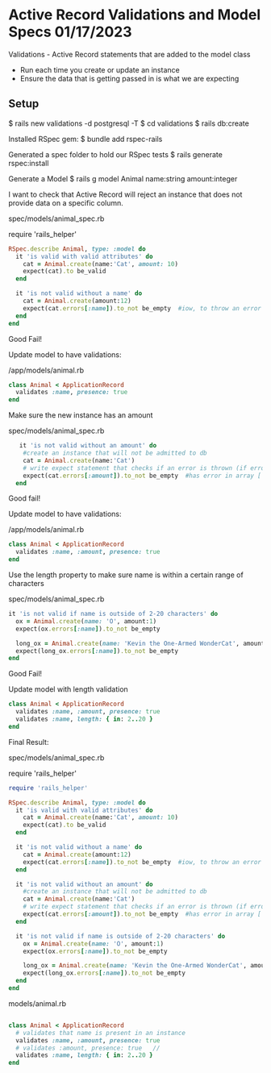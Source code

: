 # Active Record Validations and Model Specs 01/17/2023

Validations - Active Record statements that are added to the model class

- Run each time you create or update an instance
- Ensure the data that is getting passed in is what we are expecting

## Setup
$ rails new validations -d postgresql -T 
$ cd validations 
$ rails db:create

Installed RSpec gem:
$ bundle add rspec-rails

Generated a spec folder to hold our RSpec tests
$ rails generate rspec:install

Generate a Model
$ rails g model Animal name:string amount:integer

I want to check that Active Record will reject an instance that does not provide data on a specific column.

spec/models/animal_spec.rb

require 'rails_helper'

```ruby
RSpec.describe Animal, type: :model do
  it 'is valid with valid attributes' do
    cat = Animal.create(name:'Cat', amount: 10)
    expect(cat).to be_valid
  end

  it 'is not valid without a name' do
    cat = Animal.create(amount:12)
    expect(cat.errors[:name]).to_not be_empty  #iow, to throw an error
  end
end
  ```
Good Fail!

Update model to have validations:

/app/models/animal.rb

```ruby
class Animal < ApplicationRecord
  validates :name, presence: true
end
```

Make sure the new instance has an amount

spec/models/animal_spec.rb

```ruby
   it 'is not valid without an amount' do
    #create an instance that will not be admitted to db
    cat = Animal.create(name:'Cat')
    # write expect statement that checks if an error is thrown (if error is present in array)
    expect(cat.errors[:amount]).to_not be_empty  #has error in array ['can't be blank']
  end
  ```

Good fail!

Update model to have validations:

/app/models/animal.rb

```ruby
class Animal < ApplicationRecord
  validates :name, :amount, presence: true
end
```

Use the length property to make sure name is within a certain range of characters

spec/models/animal_spec.rb

  ```ruby
it 'is not valid if name is outside of 2-20 characters' do
    ox = Animal.create(name: 'O', amount:1)
    expect(ox.errors[:name]).to_not be_empty

    long_ox = Animal.create(name: 'Kevin the One-Armed WonderCat', amount:1)
    expect(long_ox.errors[:name]).to_not be_empty
  end
  ```

  Good Fail!

  Update model with length validation

  ```ruby
  class Animal < ApplicationRecord
    validates :name, :amount, presence: true
    validates :name, length: { in: 2..20 }
  end
  ```

Final Result:

spec/models/animal_spec.rb

require 'rails_helper'

```ruby
require 'rails_helper'

RSpec.describe Animal, type: :model do
  it 'is valid with valid attributes' do
    cat = Animal.create(name:'Cat', amount: 10)
    expect(cat).to be_valid
  end

  it 'is not valid without a name' do
    cat = Animal.create(amount:12)
    expect(cat.errors[:name]).to_not be_empty  #iow, to throw an error
  end

  it 'is not valid without an amount' do
    #create an instance that will not be admitted to db
    cat = Animal.create(name:'Cat')
    # write expect statement that checks if an error is thrown (if error is present in array)
    expect(cat.errors[:amount]).to_not be_empty  #has error in array ['can't be blank']
  end

  it 'is not valid if name is outside of 2-20 characters' do
    ox = Animal.create(name: 'O', amount:1)
    expect(ox.errors[:name]).to_not be_empty

    long_ox = Animal.create(name: 'Kevin the One-Armed WonderCat', amount:1)
    expect(long_ox.errors[:name]).to_not be_empty
  end
end

```

models/animal.rb

```ruby

class Animal < ApplicationRecord
  # validates that name is present in an instance
  validates :name, :amount, presence: true
  # validates :amount, presence: true   //
  validates :name, length: { in: 2..20 }
end
```

